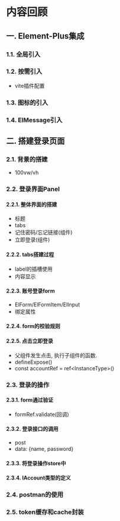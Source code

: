 # 内容回顾

## 一. Element-Plus集成

### 1.1. 全局引入





### 1.2. 按需引入

* vite插件配置





### 1.3. 图标的引入





### 1.4. ElMessage引入





## 二. 搭建登录页面

### 2.1. 背景的搭建

* 100vw/vh







### 2.2. 登录界面Panel

#### 2.2.1. 整体界面的搭建

* 标题
* tabs
* 记住密码/忘记链接(组件)
* 立即登录(组件)





#### 2.2.2. tabs搭建过程

* label的插槽使用
* 内容显示





#### 2.2.3. 账号登录form

* ElForm/ElFormItem/ElInput
* 绑定属性





#### 2.2.4. form的校验规则





#### 2.2.5. 点击立即登录

* 父组件发生点击, 执行子组件的函数.
* defineExpose()
* const accountRef = ref<InstanceType<typeof PaneAccount>>()





### 2.3. 登录的操作

#### 2.3.1. form通过验证

* formRef.validate(回调)





#### 2.3.2. 登录接口的调用

* post
* data: {name, password}





#### 2.3.3. 将登录操作store中





#### 2.3.4. IAccount类型的定义







### 2.4. postman的使用





### 2.5. token缓存和cache封装









